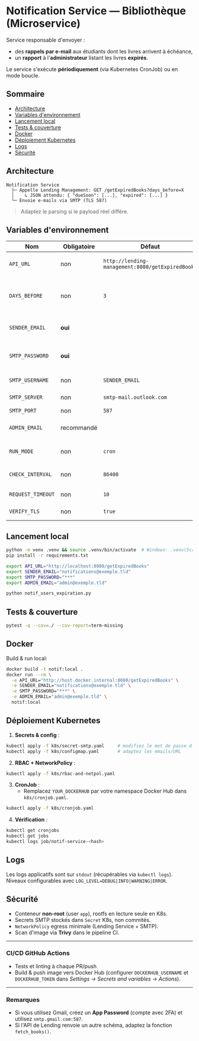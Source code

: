 # Notification Service — Bibliothèque (Microservice)

Service responsable d'envoyer :
- des **rappels par e‑mail** aux étudiants dont les livres arrivent à échéance,
- un **rapport** à l'**administrateur** listant les livres **expirés**.

Le service s'exécute **périodiquement** (via Kubernetes CronJob) ou en mode boucle.

## Sommaire
- [Architecture](#architecture)
- [Variables d'environnement](#variables-denvironnement)
- [Lancement local](#lancement-local)
- [Tests & couverture](#tests--couverture)
- [Docker](#docker)
- [Déploiement Kubernetes](#déploiement-kubernetes)
- [Logs](#logs)
- [Sécurité](#sécurité)

## Architecture

```
Notification Service
  ├─ Appelle Lending Management: GET /getExpiredBooks?days_before=X
  │    ↳ JSON attendu: { "dueSoon": [...], "expired": [...] }
  └─ Envoie e-mails via SMTP (TLS 587)
```

> Adaptez le parsing si le payload réel diffère.

## Variables d'environnement

| Nom | Obligatoire | Défaut | Description |
|-----|-------------|--------|-------------|
| `API_URL` | non | `http://lending-management:8080/getExpiredBooks` | Endpoint du service de prêt |
| `DAYS_BEFORE` | non | `3` | Jours avant échéance pour rappeler les utilisateurs |
| `SENDER_EMAIL` | **oui** | | Adresse expéditeur / login SMTP |
| `SMTP_PASSWORD` | **oui** | | Mot de passe ou App Password SMTP |
| `SMTP_USERNAME` | non | `SENDER_EMAIL` | Login SMTP si différent |
| `SMTP_SERVER` | non | `smtp-mail.outlook.com` | Serveur SMTP |
| `SMTP_PORT` | non | `587` | Port TLS |
| `ADMIN_EMAIL` | recommandé | | Destinataire du rapport "expirés" |
| `RUN_MODE` | non | `cron` | `cron` (1 run puis exit) ou `loop` |
| `CHECK_INTERVAL` | non | `86400` | Intervalle en secondes si `RUN_MODE=loop` |
| `REQUEST_TIMEOUT` | non | `10` | Timeout HTTP (s) |
| `VERIFY_TLS` | non | `true` | Vérif TLS (HTTP) |

## Lancement local

```bash
python -m venv .venv && source .venv/bin/activate  # Windows: .venv\Scripts\activate
pip install -r requirements.txt

export API_URL="http://localhost:8080/getExpiredBooks"
export SENDER_EMAIL="notifications@exemple.tld"
export SMTP_PASSWORD="***"
export ADMIN_EMAIL="admin@exemple.tld"

python notif_users_expiration.py
```

## Tests & couverture

```bash
pytest -q --cov=./ --cov-report=term-missing
```

## Docker

Build & run local:
```bash
docker build -t notif:local .
docker run --rm \
  -e API_URL="http://host.docker.internal:8080/getExpiredBooks" \
  -e SENDER_EMAIL="notifications@exemple.tld" \
  -e SMTP_PASSWORD="***" \
  -e ADMIN_EMAIL="admin@exemple.tld" \
  notif:local
```

## Déploiement Kubernetes

1. **Secrets & config** :
```bash
kubectl apply -f k8s/secret-smtp.yaml     # modifiez le mot de passe d'abord
kubectl apply -f k8s/configmap.yaml       # adaptez les emails/URL
```
2. **RBAC + NetworkPolicy** :
```bash
kubectl apply -f k8s/rbac-and-netpol.yaml
```
3. **CronJob** :
   - Remplacez `YOUR_DOCKERHUB` par votre namespace Docker Hub dans `k8s/cronjob.yaml`.
```bash
kubectl apply -f k8s/cronjob.yaml
```
4. **Vérification** :
```bash
kubectl get cronjobs
kubectl get jobs
kubectl logs job/notif-service-<hash>
```

## Logs

Les logs applicatifs sont sur `stdout` (récupérables via `kubectl logs`).  
Niveaux configurables avec `LOG_LEVEL=DEBUG|INFO|WARNING|ERROR`.

## Sécurité

- Conteneur **non-root** (user `app`), rootfs en lecture seule en K8s.
- Secrets SMTP stockés dans `Secret` K8s, non commités.
- `NetworkPolicy` egress minimale (Lending Service + SMTP).
- Scan d'image via **Trivy** dans le pipeline CI.

---

### CI/CD GitHub Actions

- Tests et linting à chaque PR/push
- Build & push image vers Docker Hub (configurer `DOCKERHUB_USERNAME` et `DOCKERHUB_TOKEN` dans *Settings → Secrets and variables → Actions*).

---

### Remarques

- Si vous utilisez Gmail, créez un **App Password** (compte avec 2FA) et utilisez `smtp.gmail.com:587`.
- Si l'API de Lending renvoie un autre schéma, adaptez la fonction `fetch_books()`.
